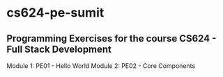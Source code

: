 # cs624-pe-sumit

## Programming Exercises for the course CS624 - Full Stack Development

Module 1: PE01 - Hello World
Module 2: PE02 - Core Components